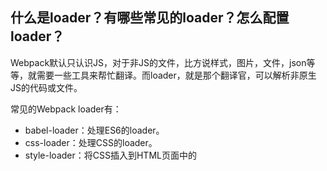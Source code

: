 ## 什么是loader？有哪些常见的loader？怎么配置loader？

Webpack默认只认识JS，对于非JS的文件，比方说样式，图片，文件，json等等，就需要一些工具来帮忙翻译。而loader，就是那个翻译官，可以解析非原生JS的代码或文件。

常见的Webpack loader有：

- babel-loader：处理ES6的loader。
- css-loader：处理CSS的loader。
- style-loader：将CSS插入到HTML页面中的<style>标签的loader。
- less-loader：处理less的loader。
- file-loader：处理文件的loader。
- url-loader：处理文件的loader，类似于file-loader，但可以将小文件转换为Data URL。
- image-webpack-loader：处理图片的loader。
- eslint-loader：运行ESLint检查的loader。

loader配置步骤：

1. npm下载对应的loader。
2. 在module选项里配置rules，每个rule是个对象，用来表示对一个文件的处理规则，test表示要处理的文件，use里可以通过配置多个loader来处理。要注意loader的执行顺序为：从下到上，从右到左。

``` javascript
module.exports = {
  // loader
  module: {
    rules: [
      {
        test: /\.css$/,
        use: [
          { loader: 'style-loader' },
          {
            loader: 'css-loader',
            options: {
              modules: true,
            },
          },
          { loader: 'sass-loader' },
        ],
      },
    ],
  },
};
```

## 什么是plugin？有哪些常见的plugin？怎么配置plugin？

plugin，即插件。Webpack插件是对Webpack功能的扩展和增强，可以帮助我们在打包过程中自动执行一些额外的操作，例如生成HTML文件、压缩代码、提取CSS等。

常见的plugin有：

- HtmlWebpackPlugin：根据模板生成HTML文件，可以自动引入打包后的资源。
- UglifyJsPlugin：压缩JavaScript代码。
- CleanWebpackPlugin：在每次构建前清理输出目录。
- MiniCssExtractPlugin：将CSS代码提取到单独的文件中。
- DefinePlugin：定义全局常量，可以在代码中直接使用。
- CopyWebpackPlugin：将文件复制到输出目录。
- ProvidePlugin：自动加载模块，使其在所有模块中可用。

plugin配置步骤：

1. npm下载要用的plugin。
2. 在plugins选项里配置plugin，每个plugin是一个类，new这个类，然后可以根据文档和需求配置option即可。

``` javascript
const HtmlWebpackPlugin = require('html-webpack-plugin');

module.exports = {
  // ...其他配置
  plugins: [
    new HtmlWebpackPlugin({
      template: './src/index.html'
    })
  ]
}
```

## 什么是文件指纹

Webpack的文件指纹是指在打包过程中为每个文件生成唯一的标识符，以便于版本管理和缓存控制。比方说Vue项目打包后生成的css文件和js文件，一般都会有奇奇怪怪的文件名，那就是文件指纹。

文件指纹的实现原理是根据文件内容生成哈希值，一般是利用Webpack内置的`HashedModuleIdsPlugin`和`MiniCssExtractPlugin`来实现。

## 什么是Source Map？怎么配置？

### Source Map概念

在开发过程中，我们经常需要对编译后的代码进行调试，但是编译后的代码往往很难阅读和理解。Source Map（源映射）是一种文件格式，它可以将编译后的代码映射回源代码。通过使用Source Map，我们可以在浏览器中直接调试源代码，而不需要在编译后的代码中进行调试。

比如Vue项目，跑在浏览器里的代码其实并不是你写的.Vue文件，而是经过编译后的。可是平时调试的时候，我们写的代码位置却能和浏览器控制台对应上。

而帮我们做这个事情的，就是Source Map。

### Source Map原理

Source Map包含了源代码和编译后的代码之间的映射关系，通常是一个JSON文件，它包含了每行代码的映射信息，例如源文件路径、行号、列号等。当浏览器执行编译后的代码时，它会通过Source Map将执行位置映射回源代码的位置，从而使得开发者可以直接在源代码中进行调试。

### 怎么配置Source Map

在Webpack中，可以使用devtool配置选项来生成Source Map。常用的选项有：

- **eval**：生成每个模块的eval代码，并且模块执行完后，eval代码被执行。这种方式速度很快，但是不适合生产环境。
- **source-map**：生成独立的source-map文件，适合生产环境，但是会增加构建时间和文件大小。
- **cheap-source-map**：生成source-map，但是不包含列信息，适合大型项目。
- **cheap-module-source-map**：生成source-map，同时会将loader的sourcemap也加入进来。

## 了解过Tree-shaking吗？

### 概念
Tree-shaking又叫摇树优化，是通过静态分析消除JS模块中未使用的代码，减小项目体积。

### 原理
Tree-shaking依赖于ES6的模块机制，因为ES6模块是静态的，编译时就能确定模块的依赖关系。对于非ES6模块的代码或者动态引入的代码，无法被消除掉。

### 配置
Tree-Shaking需要配置optimization选项中的usedExports为true，同时在babel配置中使用babel-preset-env，开启modules选项为false，这样可以保证ES6模块在编译时不会被转换为CommonJS模块。

## 什么是HMR，原理是什么
HMR：即热更新，简单说就是在我们写代码保存后不需要手动刷新浏览器，就能直接看到更新后的结果，而且只改变我们更改的那部分内容。

HMR的原理：将需要更新的模块通过websocket与Webpack Dev Server建立连接，当模块发生变化时，Webpack Dev Server会将新的模块代码推送给浏览器端，浏览器端通过将新代码插入到运行时环境中，来实现实时更新。

怎么配置HMR：

1. 在配置文件中添加webpack.HotModuleReplacementPlugin插件。
2. 在webpack-dev-server的配置中添加hot: true，启用热替换。
3. 在entry中添加hot module replacement runtime。
4. 在模块代码中使用module.hot.accept方法，以接受新模块的更新。

HMR只适用于开发环境，不能用于生产环境，因为HMR需要额外的代码和性能消耗。在生产环境中，应该禁用HMR，使用正常的文件更新机制。

## 有没有写过自定义的loader？
loader本质是一个函数，接受源代码作为参数，返回处理后的结果，举个最简单的例子：

``` javascript
module.exports = function(source) {
  return source.toLowerCase();   // 将源代码所有字母转成小写
};
```

在开发自定义loader时可以借助loader-utils这个工具库，可以通过调用loader-utils中提供的API来获取loader选项、文件路径、查询字符串等信息。

loader-utils提供的常用API包括：

- getOptions(loaderContext)：获取Loader的选项，返回一个包含选项信息的对象。
- parseQuery(queryString)：解析查询字符串，返回一个包含解析结果的对象。
- stringifyRequest(loaderContext, request)：将请求转换为字符串，返回一个包含转换结果的字符串。
- getRemainingRequest(loaderContext)：获取请求中的剩余部分，返回一个包含剩余部分的字符串。
- getCurrentRequest(loaderContext)：获取当前请求的完整部分，返回一个包含当前请求的字符串。

举个例子，我们来写一个可以让使用者自己决定转成大写还是小写的自定义loader：

``` javascript
const { getOptions } = require('loader-utils');

module.exports = function(source) {
  const options = getOptions(this);
  const mode = options.mode || 'uppercase';
  if (mode === 'uppercase') {
    return source.toUpperCase();
  } else if (mode === 'lowercase') {
    return source.toLowerCase();
  } else {
    return source;
  }
};
```

然后在配置时可以通过options属性来为该loader提供选项：

``` javascript
module.exports = {
  // ...
  module: {
    rules: [
      {
        test: /\.txt$/,
        use: [
          {
            loader: 'my-loader',
            options: {
              mode: 'lowercase',
            },
          },
        ],
      },
    ],
  },
};
```

## 有没有写过自定义的plugin？

自定义plugin本质是一个类，这个类实现了apply方法，在apply方法中，通过compiler对象注册一个或多个Webpack生命周期事件的监听器，然后在监听器函数中，实现自定义的逻辑。

举个简单的例子：

``` javascript
class MyPlugin {
  apply(compiler) {
    compiler.hooks.done.tap('MyPlugin', (stats) => {
      console.log('Bundle is now finished!\n');
      console.log(stats.toString());
    });
  }
}

module.exports = MyPlugin;
```
使用这个plugin：

``` javascript
const MyPlugin = require('./my-plugin');

module.exports = {
  // ...
  plugins: [
    new MyPlugin(),
  ],
};
```

当然，一般自定义的plugin不会这么简单，还需要使用一些进阶技巧，比如：

1. 合理使用Webpack的生命周期事件：
Webpack提供了许多生命周期事件，可以通过这些事件来监听Webpack构建过程中的各个阶段。在编写自定义插件时，需要选择合适的生命周期事件来监听，并在其中执行自定义逻辑。例如，如果需要在Webpack构建完成后输出一份打包报告，可以使用done事件来实现。

2. 使用Webpack提供的钩子函数：
Webpack提供了一些钩子函数，可以方便地实现一些常见的功能，如资源解析、模块加载等。在编写自定义插件时，可以通过调用这些钩子函数来实现自定义逻辑。例如，如果需要在Webpack解析模块时，修改模块的路径或内容，可以使用normalModuleFactory钩子函数来实现。

3. 使用Webpack提供的工具函数和API：
Webpack提供了许多工具函数和API，可以帮助开发者更加方便地操作Webpack构建过程中的各种资源。在编写自定义插件时，可以使用这些工具函数和API来实现自定义逻辑。例如，如果需要将某些资源复制到输出目录下，可以使用copy-webpack-plugin插件提供的copyWebpackPlugin函数来实现。

4. 使用Webpack提供的配置项：
Webpack提供了许多配置项，可以用来控制Webpack的构建行为。在编写自定义插件时，可以通过配置这些选项来实现一些特定的构建需求。例如，如果需要在Webpack打包时生成SourceMap文件，可以使用devtool配置项来实现。

当然，想要实现能用于生产解决问题的自定义plugin的难度并不小，在后续我也会出相关的课程和专栏，来讲解如何实现真正生产可用的自定义plugin。

## Webpack打包流程是怎么样的？

1. 解析配置文件：Webpack会读取项目根目录下的Webpack配置文件，解析其中的配置项，并根据配置项构建打包流程。
2. 解析模块依赖：Webpack会从entry配置中指定的入口文件开始，递归解析模块之间的依赖关系，并构建模块依赖图谱。
3. 加载模块：Webpack会根据模块依赖图谱，加载所有需要打包的模块，通过配置的loader将文件转换成Webpack可识别的模块。
4. 执行插件：Webpack会在打包流程中执行一系列插件，插件可以用于完成各种任务，例如生成HTML文件、压缩代码等等。
5. 输出打包结果：Webpack会将打包后的代码和资源输出到指定的输出目录，可以使用配置项进行相关设置。
6. 监听变化：在开发模式下，Webpack会在代码修改后重新构建打包流程，并将修改后的代码热更新到浏览器中。

## Webpack事件机制了解吗？

### Webpack常见的事件

- before-run: 在Webpack开始执行构建之前触发，可以用于清理上一次构建的临时文件或状态。
- run: 在Webpack开始执行构建时触发。
- before-compile: 在Webpack开始编译代码之前触发，可以用于添加一些额外的编译配置或预处理代码。
- compile: 在Webpack开始编译代码时触发，可以用于监听编译过程或处理编译错误。
- this-compilation: 在创建新的Compilation对象时触发，Compilation对象代表当前编译过程中的所有状态和信息。
- compilation: 在Webpack编译代码期间触发，可以用于监听编译过程或处理编译错误。
- emit: 在Webpack生成输出文件之前触发，可以用于修改输出文件或生成一些附加文件。
- after-emit: 在Webpack生成输出文件后触发，可以用于清理中间文件或执行一些其他操作。
- done: 在Webpack完成构建时触发，可以用于生成构建报告或通知开发者构建结果。

### Webpack的事件机制
Webpack的事件机制是基于Tapable实现的，Tapable是Webpack事件机制的核心类，它封装了事件的订阅和发布机制。在Webpack中，Compiler对象和Compilation对象都是Tapable类的实例对象。

## 有了解过Webpack5吗，相比于Webpack4有哪些提升？

Webpack5相对于Webpack4有以下提升：

1. 更快的构建速度：Webpack5在构建速度方面进行了大量优化，尤其是在开发模式下，构建速度有了明显提升。
2. Tree Shaking优化：Webpack5进一步改进了Tree Shaking算法，可以更准确地判断哪些代码是无用的，从而更好地优化构建输出的文件大小。
3. 内置的持久化缓存：Webpack5在持久化缓存方面进行了优化，可以缓存每个模块的编译结果，从而加速后续的构建。
4. 支持WebAssembly：Webpack5增加了对WebAssembly的原生支持。
5. 模块联邦（Module Federation）：Webpack5引入了模块联邦的概念，可以实现多个独立的Webpack构建之间的模块共享和远程加载，为微前端架构提供了更好的支持。

## 讲一下你对模块联邦的理解？
模块联邦是实现多个项目之间共享代码的机制。

举个例子，假设我们有一个微前端应用，其中包含了一个商品管理应用和一个订单管理应用，这两个应用都需要使用到同一个UI组件库。

为了避免重复的代码，我们可以将UI组件库拆分成一个独立的子应用作为模块提供方，然后通过模块联邦的方式在商品管理应用和订单管理应用中动态加载该组件库。

在模块提供方里配置`ModuleFederationPlugin`：

``` javascript
const ModuleFederationPlugin = require('webpack/lib/container/ModuleFederationPlugin');

module.exports = {
  // ...
  plugins: [
    new ModuleFederationPlugin({
      name: 'app1',   // 应用名
      filename: 'remoteEntry.js',
      exposes: {     // 需要共享的模块和对应的路径
        './Button': './src/components/Button',
      },
      shared: ['react', 'react-dom'], // 共享的第三方库
    }),
  ],
};
```

然后在模块调用方里配置`ModuleFederationPlugin`：

``` javascript
const ModuleFederationPlugin = require('webpack/lib/container/ModuleFederationPlugin');

module.exports = {
  // ...
  plugins: [
    new ModuleFederationPlugin({
      name: 'app2',  // 调用方应用名
      filename: 'remoteEntry.js',
      remotes: {
        app1: 'app1@http://localhost:3001/remoteEntry.js', // 模块提供方的路径
      },
      shared: ['react', 'react-dom'],  // 共享的第三方库
    }),
  ],
};
```

## Webpack怎么优化开发环境？

开发环境常见的问题有：

1. 启动慢。
2. 编译慢，尤其是当项目变大时，修改一行代码要等好几秒甚至十几秒才能看到效果。
3. 占用内存高，当模块数变多时，项目运行占用内存飙升，导致电脑卡顿，影响开发效率。

优化措施：

1. 使用缓存：可以使用Webpack的缓存功能，将打包结果缓存起来以避免重复构建。可以使用cache-loader或hard-source-webpack-plugin等插件来实现缓存。
2. 使用 DllPlugin：DllPlugin 是 Webpack 的一个插件，它可以将一些不经常变动的第三方库预先打包好，然后在开发过程中直接使用。这样可以减少每次构建时对这些库的重复打包，提高构建速度。
3. 配置合适的SourceMap策略：在开发环境下，开启 SourceMap 可以帮助我们快速定位错误和调试代码。但是开启 SourceMap 会降低构建速度，所以需要权衡是否开启。
4. 多线程并行打包：可以使用thread-loader或happypack开启多线程并行构建，但是并不是一定会提升性能，需要结合场景来自行取舍，比较适合单个耗时长的任务。
5. 配置模块解析：Webpack 在模块解析时会搜索 node_modules 目录，这个过程比较耗时。为了减少搜索时间，我们可以使用 resolve.alias 配置选项来告诉 Webpack 直接使用特定的路径来查找模块。
6. 使用新技术，比如Webpack5或者Vite这些性能更好的构建工具。

## Webpack怎么优化打包结果？

优化打包结果的核心目标就是让打出来的包体积更小。

1. 打包体积分析：使用webpack-bundle-analyzer来分析，一般脚手架里直接运行命令行就能生成打包体积图，很方便，然后可以根据包体积能定向优化。
2. 代码压缩：使用UglifyJsPlugin、MiniCssExtractPlugin等插件来对JS代码和CSS代码进行压缩，减小代码体积，实际开发中一般脚手架也会默认有压缩的配置。
3. 使用懒加载：可以使用Webpack的动态导入功能，实现懒加载，在需要时再加载代码块。这可以缩短首屏加载时间，提升体验。
4. 开启gzip：使用compression-webpack-plugin插件，生成额外的gzip静态文件，然后部署时再开启Nginx的gzip即可。
5. 使用splitChunks提取公共代码，在脚手架中一般是默认开启的。
6. 分离第三方库：将第三方库从应用程序代码中分离出来，单独打包，这样可以提高缓存效率并减小应用程序代码的大小。
7. 开启Tree Shaking，对于Vue和React项目，一般是默认开启Tree Shaking的，我们在编写代码时尽量使用ES模块化语法，就可以了。